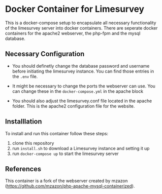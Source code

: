 # Docker Container for Limesurvey

This is a docker-compose setup to encapsulate all necessary functionality of the limesurvey server into docker containers. There are seperate docker containers for the apache2 webserver, the php-fpm and the mysql database.

## Necessary Configuration

* You should definetly change the database password and username before initiating the limesurvey instance. You can find those entries in the ```.env``` file.

* It might be necessary to change the ports the webserver can use. You can change these in the ```docker-compose.yml``` in the apache block

* You should also adjust the limesurvey.conf file located in the apache folder. This is the apache2 configuration file for the website.

## Installlation

To install and run this container follow these steps:

1. clone this repository
2. run ```install.sh``` to download a Limesurvey instance and setting it up
3. run ```docker-compose up``` to start the limesurvey server

## References

This container is a fork of the webserver created by mzazon (https://github.com/mzazon/php-apache-mysql-containerized).
